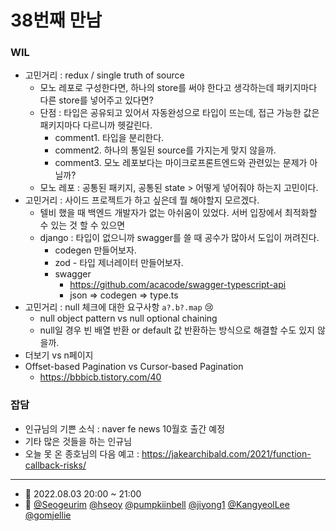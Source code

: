 # 38번째 만남

### WIL

- 고민거리 : redux / single truth of source
  - 모노 레포로 구성한다면, 하나의 store를 써야 한다고 생각하는데 패키지마다 다른 store를 넣어주고 있다면?
  - 단점 : 타입은 공유되고 있어서 자동완성으로 타입이 뜨는데, 접근 가능한 값은 패키지마다 다르니까 헷갈린다.
    - comment1. 타입을 분리한다.
    - comment2. 하나의 통일된 source를 가지는게 맞지 않을까.
    - comment3. 모노 레포보다는 마이크로프론트엔드와 관련있는 문제가 아닐까?
  - 모노 레포 : 공통된 패키지, 공통된 state > 어떻게 넣어줘야 하는지 고민이다.
- 고민거리 : 사이드 프로젝트가 하고 싶은데 뭘 해야할지 모르겠다.
  - 텔비 했을 때 백엔드 개발자가 없는 아쉬움이 있었다. 서버 입장에서 최적화할 수 있는 것 할 수 있으면
  - django : 타입이 없으니까 swagger를 쓸 때 공수가 많아서 도입이 꺼려진다.
    - codegen 만들어보자.
    - zod - 타입 제너레이터 만들어보자.
    - swagger
      - https://github.com/acacode/swagger-typescript-api
      - json => codegen => type.ts
- 고민거리 : null 체크에 대한 요구사항 `a?.b?.map` 😢
  - null object pattern vs null optional chaining
  - null일 경우 빈 배열 반환 or default 값 반환하는 방식으로 해결할 수도 있지 않을까.
- 더보기 vs n페이지
- Offset-based Pagination vs Cursor-based Pagination
  - https://bbbicb.tistory.com/40

### 잡담

- 인규님의 기쁜 소식 : naver fe news 10월호 출간 예정
- 기타 많은 것들을 하는 인규님
- 오늘 못 온 종호님의 다음 예고 : https://jakearchibald.com/2021/function-callback-risks/

---

- 📆 2022.08.03 20:00 ~ 21:00
- 👥 [@Seogeurim](https://github.com/Seogeurim) [@hseoy](https://github.com/hseoy) [@pumpkiinbell](https://github.com/pumpkiinbell) 
[@jiyong1](https://github.com/jiyong1) [@KangyeolLee](https://github.com/KangyeolLee) [@gomjellie](https://github.com/gomjellie)

